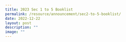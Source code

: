 ```yaml
---
title: 2023 Sec 1 to 5 Booklist
permalink: /resource/announcement/sec2-to-5-booklist/
date: 2022-12-22
layout: post
description: ""
image: ""
---
```

